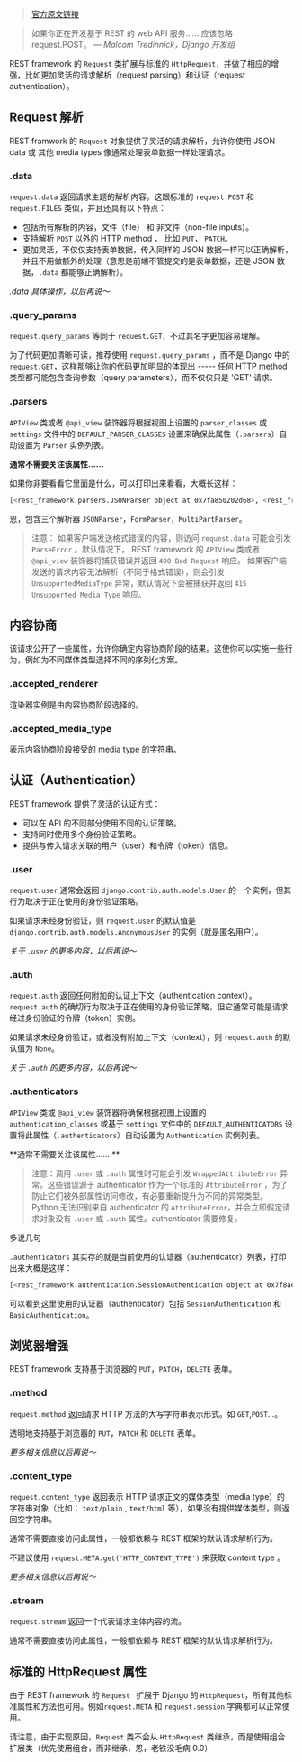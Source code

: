 > [官方原文链接](http://www.django-rest-framework.org/api-guide/requests/)



> 如果你正在开发基于 REST 的 web API 服务...... 应该忽略 request.POST。 
> — *Malcom Tredinnick，Django 开发组*

REST framework 的 `Request` 类扩展与标准的 `HttpRequest`，并做了相应的增强，比如更加灵活的请求解析（request parsing）和认证（request authentication）。

## Request 解析

REST framwork 的 `Request` 对象提供了灵活的请求解析，允许你使用 JSON data 或 其他 media types 像通常处理表单数据一样处理请求。

### .data

`request.data` 返回请求主题的解析内容。这跟标准的 `request.POST` 和 `request.FILES` 类似，并且还具有以下特点：
*  包括所有解析的内容，文件（file） 和 非文件（non-file inputs）。
*  支持解析 `POST` 以外的 HTTP method ， 比如 `PUT`， `PATCH`。
*  更加灵活，不仅仅支持表单数据，传入同样的 JSON 数据一样可以正确解析，并且不用做额外的处理（意思是前端不管提交的是表单数据，还是 JSON 数据，`.data` 都能够正确解析）。

*.data 具体操作，以后再说～*

### .query_params

`request.query_params` 等同于 `request.GET`，不过其名字更加容易理解。

为了代码更加清晰可读，推荐使用 `request.query_params` ，而不是 Django 中的 `request.GET`，这样那够让你的代码更加明显的体现出 ----- 任何 HTTP method 类型都可能包含查询参数（query parameters），而不仅仅只是 'GET' 请求。

### .parsers

`APIView` 类或者 `@api_view` 装饰器将根据视图上设置的 `parser_classes` 或 `settings` 文件中的 `DEFAULT_PARSER_CLASSES` 设置来确保此属性（`.parsers`）自动设置为 `Parser` 实例列表。

**通常不需要关注该属性......**

如果你非要看看它里面是什么，可以打印出来看看，大概长这样：
``` bash
[<rest_framework.parsers.JSONParser object at 0x7fa850202d68>, <rest_framework.parsers.FormParser object at 0x7fa850202be0>, <rest_framework.parsers.MultiPartParser object at 0x7fa850202860>]
```
恩，包含三个解析器 `JSONParser`，`FormParser`，`MultiPartParser`。

> 注意： 如果客户端发送格式错误的内容，则访问 `request.data` 可能会引发 `ParseError` 。默认情况下， REST framework 的 `APIView` 类或者 `@api_view` 装饰器将捕获错误并返回 `400 Bad Request` 响应。
> 如果客户端发送的请求内容无法解析（不同于格式错误），则会引发 `UnsupportedMediaType` 异常，默认情况下会被捕获并返回 `415 Unsupported Media Type` 响应。


## 内容协商

该请求公开了一些属性，允许你确定内容协商阶段的结果。这使你可以实施一些行为，例如为不同媒体类型选择不同的序列化方案。

### .accepted_renderer

渲染器实例是由内容协商阶段选择的。

### .accepted_media_type

表示内容协商阶段接受的 media type 的字符串。

## 认证（Authentication）

REST framework 提供了灵活的认证方式：
* 可以在 API 的不同部分使用不同的认证策略。
* 支持同时使用多个身份验证策略。
* 提供与传入请求关联的用户（user）和令牌（token）信息。

### .user

`request.user` 通常会返回 `django.contrib.auth.models.User` 的一个实例，但其行为取决于正在使用的身份验证策略。

如果请求未经身份验证，则 `request.user` 的默认值是 `django.contrib.auth.models.AnonymousUser` 的实例（就是匿名用户）。

*关于 `.user` 的更多内容，以后再说～*

### .auth

`request.auth` 返回任何附加的认证上下文（authentication context）。`request.auth` 的确切行为取决于正在使用的身份验证策略，但它通常可能是请求经过身份验证的令牌（token）实例。

如果请求未经身份验证，或者没有附加上下文（context），则 `request.auth` 的默认值为 `None`。

*关于 `.auth` 的更多内容，以后再说～*

### .authenticators

`APIView` 类或 `@api_view` 装饰器将确保根据视图上设置的 `authentication_classes` 或基于 `settings` 文件中的 `DEFAULT_AUTHENTICATORS` 设置将此属性（`.authenticators`）自动设置为 `Authentication` 实例列表。

**通常不需要关注该属性...... **

> 注意：调用 `.user` 或 `.auth` 属性时可能会引发 `WrappedAttributeError` 异常。这些错误源于 authenticator  作为一个标准的 `AttributeError` ，为了防止它们被外部属性访问修改，有必要重新提升为不同的异常类型。Python 无法识别来自 authenticator  的 `AttributeError`，并会立即假定请求对象没有 `.user` 或 `.auth` 属性。authenticator 需要修复。

多说几句

`.authenticators` 其实存的就是当前使用的认证器（authenticator）列表，打印出来大概是这样：

``` bash
[<rest_framework.authentication.SessionAuthentication object at 0x7f8ae4528710>, <rest_framework.authentication.BasicAuthentication object at 0x7f8ae45286d8>]
```
可以看到这里使用的认证器（authenticator）包括 `SessionAuthentication` 和 `BasicAuthentication`。

## 浏览器增强

REST framework 支持基于浏览器的 `PUT`，`PATCH`，`DELETE` 表单。

### .method

`request.method` 返回请求 HTTP 方法的大写字符串表示形式。如 `GET`,`POST`...。

透明地支持基于浏览器的 `PUT`，`PATCH` 和 `DELETE` 表单。

*更多相关信息以后再说～*

### .content_type

`request.content_type` 返回表示 HTTP 请求正文的媒体类型（media type）的字符串对象（比如： `text/plain` , `text/html` 等），如果没有提供媒体类型，则返回空字符串。

通常不需要直接访问此属性，一般都依赖与 REST 框架的默认请求解析行为。

不建议使用 `request.META.get('HTTP_CONTENT_TYPE')` 来获取 content type 。

*更多相关信息以后再说～*

### .stream

`request.stream` 返回一个代表请求主体内容的流。

通常不需要直接访问此属性，一般都依赖与 REST 框架的默认请求解析行为。

## 标准的 HttpRequest 属性

由于 REST framework 的 `Request ` 扩展于 Django 的 `HttpRequest`，所有其他标准属性和方法也可用。例如`request.META` 和 `request.session` 字典都可以正常使用。

请注意，由于实现原因，`Request` 类不会从 `HttpRequest` 类继承，而是使用组合扩展类（优先使用组合，而非继承，恩，老铁没毛病 0.0）
